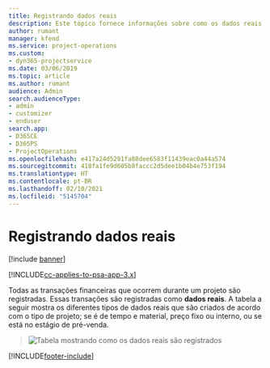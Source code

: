 ```yaml
---
title: Registrando dados reais
description: Este tópico fornece informações sobre como os dados reais são registrados.
author: rumant
manager: kfend
ms.service: project-operations
ms.custom:
- dyn365-projectservice
ms.date: 03/06/2019
ms.topic: article
ms.author: rumant
audience: Admin
search.audienceType:
- admin
- customizer
- enduser
search.app:
- D365CE
- D365PS
- ProjectOperations
ms.openlocfilehash: e417a24d5291fa88dee6583f11439eac0a44a574
ms.sourcegitcommit: 418fa1fe9d605b8faccc2d5dee1b04b4e753f194
ms.translationtype: HT
ms.contentlocale: pt-BR
ms.lasthandoff: 02/10/2021
ms.locfileid: "5145704"
---
```

# <a name="recording-actuals"></a>Registrando dados reais 

[!include [banner](../includes/psa-now-project-operations.md)]

[!INCLUDE[cc-applies-to-psa-app-3.x](../includes/cc-applies-to-psa-app-3x.md)]

Todas as transações financeiras que ocorrem durante um projeto são registradas. Essas transações são registradas como **dados reais**. A tabela a seguir mostra os diferentes tipos de dados reais que são criados de acordo com o tipo de projeto; se é de tempo e material, preço fixo ou interno, ou se está no estágio de pré-venda.

> ![Tabela mostrando como os dados reais são registrados](media/advanced-table2.png)


[!INCLUDE[footer-include](../includes/footer-banner.md)]